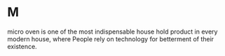 # M
micro oven is one of the most indispensable house hold product in every modern house, where People rely on technology for betterment of their existence.
